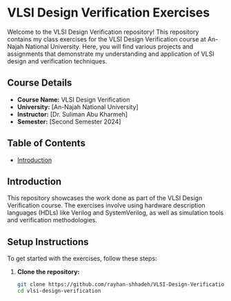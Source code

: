 # VLSI Design Verification Exercises

Welcome to the VLSI Design Verification repository! This repository contains my class exercises for the VLSI Design Verification course at An-Najah National University. Here, you will find various projects and assignments that demonstrate my understanding and application of VLSI design and verification techniques.

## Course Details

- **Course Name:** VLSI Design Verification
- **University:** [An-Najah National University]
- **Instructor:** [Dr. Suliman Abu Kharmeh]
- **Semester:** [Second Semester 2024]

## Table of Contents

- [Introduction](#introduction)

## Introduction

This repository showcases the work done as part of the VLSI Design Verification course. The exercises involve using hardware description languages (HDLs) like Verilog and SystemVerilog, as well as simulation tools and verification methodologies.

## Setup Instructions

To get started with the exercises, follow these steps:

1. **Clone the repository:**
   ```bash
   git clone https://github.com/rayhan-shhadeh/VLSI-Design-Verification.git
   cd vlsi-design-verification
